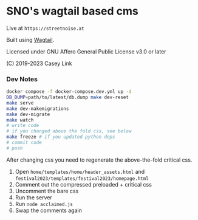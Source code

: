 # SNO's wagtail based cms

Live at `https://streetnoise.at`

Built using [Wagtail](https://wagtail.org/).

Licensed under GNU Affero General Public License v3.0 or later

(C) 2019-2023 Casey Link

### Dev Notes

``` sh
docker compose -f docker-compose.dev.yml up -d
DB_DUMP=path/to/latest/db.dump make dev-reset
make serve
make dev-makemigrations
make dev-migrate
make watch
# write code
# if you changed above the fold css, see below
make freeze # if you updated python deps
# commit code
# push
```

After changing css you need to regenerate the above-the-fold critical css.

1. Open `home/templates/home/header_assets.html` and `festival2023/templates/festival2023/homepage.html`
2. Comment out the compressed preloaded + critical css
3. Uncomment the bare css
4. Run the server
5. Run `node acclaimed.js`
6. Swap the comments again
